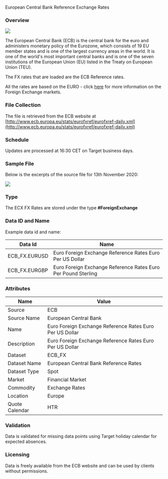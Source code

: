 European Central Bank Reference Exchange Rates

### Overview

![](/img/data/ecb.png)

The European Central Bank (ECB) is the central bank for the euro and administers monetary policy of the Eurozone, 
which consists of 19 EU member states and is one of the largest currency areas in the world. 
It is one of the world's most important central banks and is one of the seven institutions of the European Union (EU) 
listed in the Treaty on European Union (TEU).

The FX rates that are loaded are the ECB Reference rates. 

All the rates are based on the EURO - click [here](/docs/data/fx) for more information on the Foreign Exchange markets.

### File Collection

The file is retrieved from the ECB website at [http://www.ecb.europa.eu/stats/eurofxref/eurofxref-daily.xml](http://www.ecb.europa.eu/stats/eurofxref/eurofxref-daily.xml)  

### Schedule

Updates are processed at 16:30 CET on Target business days.

### Sample File

Below is the excerpts of the source file for 13th November 2020:

![](/attachments/216367189/216367209.png)

### Type

The ECX FX Rates are stored under the type **#ForeignExchange**

### Data ID and Name

Example data id and name:

|**Data Id**|**Name**|
|-|-|
|ECB_FX.EURUSD|Euro Foreign Exchange Reference Rates Euro Per US Dollar|
|ECB_FX.EURGBP|Euro Foreign Exchange Reference Rates Euro Per Pound Sterling|

### Attributes

|Name|Value|
|-|-|
|Source|ECB|
|Source Name|European Central Bank|
|Name|Euro Foreign Exchange Reference Rates Euro Per US Dollar|
|Description|Euro Foreign Exchange Reference Rates Euro Per US Dollar|
|Dataset|ECB_FX|
|Dataset Name|European Central Bank Reference Rates|
|Dataset Type|Spot|
|Market|Financial Market|
|Commodity|Exchange Rates|
|Location|Europe|
|Quote Calendar|HTR|

### Validation

Data is validated for missing data points using Target holiday calendar for expected absences.

### Licensing

Data is freely available from the ECB website and can be used by clients without permissions.

